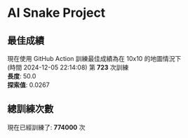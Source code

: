 
# AI Snake Project

## **最佳成績**





























































































現在使用 GitHub Action 訓練最佳成績為在 10x10 的地圖情況下  
(時間 2024-12-05 22:14:08) 第 **723** 次訓練  
**長度**: 50.0  
**探索值**: 0.0267



























































































































































































## 總訓練次數
現在已經訓練了: **774000** 次
